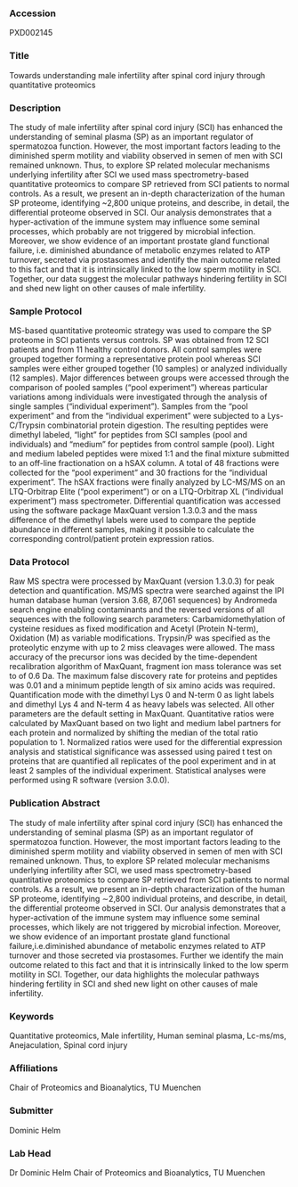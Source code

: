 ### Accession
PXD002145

### Title
Towards understanding male infertility after spinal cord injury through quantitative proteomics

### Description
The study of male infertility after spinal cord injury (SCI) has enhanced the understanding of seminal plasma (SP) as an important regulator of spermatozoa function. However, the most important factors leading to the diminished sperm motility and viability observed in semen of men with SCI remained unknown. Thus, to explore SP related molecular mechanisms underlying infertility after SCI we used mass spectrometry-based quantitative proteomics to compare SP retrieved from SCI patients to normal controls.  As a result, we present an in-depth characterization of the human SP proteome, identifying ~2,800 unique proteins, and describe, in detail, the differential proteome observed in SCI. Our analysis demonstrates that a hyper-activation of the immune system may influence some seminal processes, which probably are not triggered by microbial infection. Moreover, we show evidence of an important prostate gland functional failure, i.e. diminished abundance of metabolic enzymes related to ATP turnover, secreted via prostasomes and identify the main outcome related to this fact and that it is intrinsically linked to the low sperm motility in SCI. Together, our data suggest the molecular pathways hindering fertility in SCI and shed new light on other causes of male infertility.

### Sample Protocol
MS-based quantitative proteomic strategy was used to compare the SP proteome in SCI patients versus controls. SP was obtained from 12 SCI patients and from 11 healthy control donors. All control samples were grouped together forming a representative protein pool whereas SCI samples were either grouped together (10 samples) or analyzed individually (12 samples). Major differences between groups were accessed through the comparison of pooled samples (“pool experiment”) whereas particular variations among individuals were investigated through the analysis of single samples (“individual experiment”). Samples from the “pool experiment” and from the “individual experiment” were subjected to a Lys-C/Trypsin combinatorial protein digestion. The resulting peptides were dimethyl labeled, “light” for peptides from SCI samples (pool and individuals) and “medium” for peptides from control sample (pool). Light and medium labeled peptides were mixed 1:1 and the final mixture submitted to an off-line fractionation on a hSAX column. A total of 48 fractions were collected for the “pool experiment” and 30 fractions for the “individual experiment”. The hSAX fractions were finally analyzed by LC-MS/MS on an LTQ-Orbitrap Elite (“pool experiment”) or on a LTQ-Orbitrap XL (“individual experiment”) mass spectrometer. Differential quantification was accessed using the software package MaxQuant version 1.3.0.3 and the mass difference of the dimethyl labels were used to compare the peptide abundance in different samples, making it possible to calculate the corresponding control/patient protein expression ratios.

### Data Protocol
Raw MS spectra were processed by MaxQuant (version 1.3.0.3) for peak detection and quantification. MS/MS spectra were searched against the IPI human database human (version 3.68, 87,061 sequences) by Andromeda search engine enabling contaminants and the reversed versions of all sequences with the following search parameters: Carbamidomethylation of cysteine residues as fixed modification and Acetyl (Protein N-term), Oxidation (M) as variable modifications. Trypsin/P was specified as the proteolytic enzyme with up to 2 miss cleavages were allowed. The mass accuracy of the precursor ions was decided by the time-dependent recalibration algorithm of MaxQuant, fragment ion mass tolerance was set to of 0.6 Da. The maximum false discovery rate for proteins and peptides was 0.01 and a minimum peptide length of six amino acids was required. Quantification mode with the dimethyl Lys 0 and N-term 0 as light labels and dimethyl Lys 4 and N-term 4 as heavy labels was selected. All other parameters are the default setting in MaxQuant. Quantitative ratios were calculated by MaxQuant based on two light and medium label partners for each protein and normalized by shifting the median of the total ratio population to 1. Normalized ratios were used for the differential expression analysis and statistical significance was assessed using paired t test on proteins that are quantified all replicates of the pool experiment and in at least 2 samples of the individual experiment.  Statistical analyses were performed using R software (version 3.0.0).

### Publication Abstract
The study of male infertility after spinal cord injury (SCI) has enhanced the understanding of seminal plasma (SP) as an important regulator of spermatozoa function. However, the most important factors leading to the diminished sperm motility and viability observed in semen of men with SCI remained unknown. Thus, to explore SP related molecular mechanisms underlying infertility after SCI, we used mass spectrometry-based quantitative proteomics to compare SP retrieved from SCI patients to normal controls. As a result, we present an in-depth characterization of the human SP proteome, identifying &#x223c;2,800 individual proteins, and describe, in detail, the differential proteome observed in SCI. Our analysis demonstrates that a hyper-activation of the immune system may influence some seminal processes, which likely are not triggered by microbial infection. Moreover, we show evidence of an important prostate gland functional failure,i.e.diminished abundance of metabolic enzymes related to ATP turnover and those secreted via prostasomes. Further we identify the main outcome related to this fact and that it is intrinsically linked to the low sperm motility in SCI. Together, our data highlights the molecular pathways hindering fertility in SCI and shed new light on other causes of male infertility.

### Keywords
Quantitative proteomics, Male infertility, Human seminal plasma, Lc-ms/ms, Anejaculation, Spinal cord injury

### Affiliations
Chair of Proteomics and Bioanalytics, TU Muenchen

### Submitter
Dominic Helm

### Lab Head
Dr Dominic Helm
Chair of Proteomics and Bioanalytics, TU Muenchen


